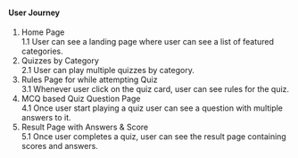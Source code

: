 <h4 class="code-line" data-line-start=0 data-line-end=1 ><a id="User_Journey_0"></a>User Journey</h4>
<ol>
<li class="has-line-data" data-line-start="2" data-line-end="4">Home Page<br>
1.1 User can see a landing page where user can see a list of featured categories.</li>
<li class="has-line-data" data-line-start="4" data-line-end="6">Quizzes by Category<br>
2.1 User can play multiple quizzes by category.</li>
<li class="has-line-data" data-line-start="6" data-line-end="8">Rules Page for while attempting Quiz<br>
3.1 Whenever user click on the quiz card, user can see rules for the quiz.</li>
<li class="has-line-data" data-line-start="8" data-line-end="10">MCQ based Quiz Question Page<br>
4.1 Once user start playing a quiz user can see a question with multiple answers to it.</li>
<li class="has-line-data" data-line-start="10" data-line-end="12">Result Page with Answers &amp; Score<br>
5.1 Once user completes a quiz, user can see the result page containing scores and answers.</li>
</ol>
